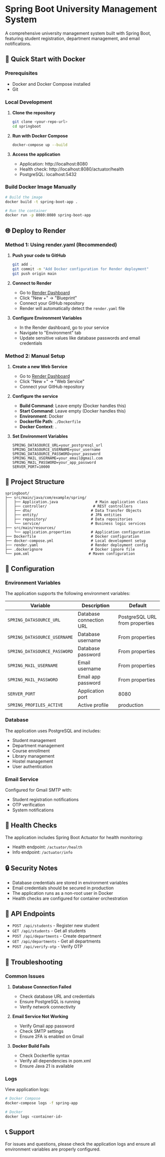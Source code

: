 # Spring Boot University Management System

A comprehensive university management system built with Spring Boot, featuring student registration, department management, and email notifications.

## 🚀 Quick Start with Docker

### Prerequisites
- Docker and Docker Compose installed
- Git

### Local Development

1. **Clone the repository**
   ```bash
   git clone <your-repo-url>
   cd springboot
   ```

2. **Run with Docker Compose**
   ```bash
   docker-compose up --build
   ```

3. **Access the application**
   - Application: http://localhost:8080
   - Health check: http://localhost:8080/actuator/health
   - PostgreSQL: localhost:5432

### Build Docker Image Manually

```bash
# Build the image
docker build -t spring-boot-app .

# Run the container
docker run -p 8080:8080 spring-boot-app
```

## 🌐 Deploy to Render

### Method 1: Using render.yaml (Recommended)

1. **Push your code to GitHub**
   ```bash
   git add .
   git commit -m "Add Docker configuration for Render deployment"
   git push origin main
   ```

2. **Connect to Render**
   - Go to [Render Dashboard](https://dashboard.render.com)
   - Click "New +" → "Blueprint"
   - Connect your GitHub repository
   - Render will automatically detect the `render.yaml` file

3. **Configure Environment Variables**
   - In the Render dashboard, go to your service
   - Navigate to "Environment" tab
   - Update sensitive values like database passwords and email credentials

### Method 2: Manual Setup

1. **Create a new Web Service**
   - Go to [Render Dashboard](https://dashboard.render.com)
   - Click "New +" → "Web Service"
   - Connect your GitHub repository

2. **Configure the service**
   - **Build Command**: Leave empty (Docker handles this)
   - **Start Command**: Leave empty (Docker handles this)
   - **Environment**: Docker
   - **Dockerfile Path**: `./Dockerfile`
   - **Docker Context**: `.`

3. **Set Environment Variables**
   ```
   SPRING_DATASOURCE_URL=your_postgresql_url
   SPRING_DATASOURCE_USERNAME=your_username
   SPRING_DATASOURCE_PASSWORD=your_password
   SPRING_MAIL_USERNAME=your_email@gmail.com
   SPRING_MAIL_PASSWORD=your_app_password
   SERVER_PORT=10000
   ```

## 📁 Project Structure

```
springboot/
├── src/main/java/com/example/spring/
│   ├── Application.java                 # Main application class
│   ├── controller/                     # REST controllers
│   ├── dto/                           # Data Transfer Objects
│   ├── entity/                        # JPA entities
│   ├── repository/                    # Data repositories
│   └── service/                       # Business logic services
├── src/main/resources/
│   └── application.properties         # Application configuration
├── Dockerfile                         # Docker configuration
├── docker-compose.yml                 # Local development setup
├── render.yaml                        # Render deployment config
├── .dockerignore                      # Docker ignore file
└── pom.xml                           # Maven configuration
```

## 🔧 Configuration

### Environment Variables

The application supports the following environment variables:

| Variable | Description | Default |
|----------|-------------|---------|
| `SPRING_DATASOURCE_URL` | Database connection URL | PostgreSQL URL from properties |
| `SPRING_DATASOURCE_USERNAME` | Database username | From properties |
| `SPRING_DATASOURCE_PASSWORD` | Database password | From properties |
| `SPRING_MAIL_USERNAME` | Email username | From properties |
| `SPRING_MAIL_PASSWORD` | Email app password | From properties |
| `SERVER_PORT` | Application port | 8080 |
| `SPRING_PROFILES_ACTIVE` | Active profile | production |

### Database

The application uses PostgreSQL and includes:
- Student management
- Department management
- Course enrollment
- Library management
- Hostel management
- User authentication

### Email Service

Configured for Gmail SMTP with:
- Student registration notifications
- OTP verification
- System notifications

## 🏥 Health Checks

The application includes Spring Boot Actuator for health monitoring:
- Health endpoint: `/actuator/health`
- Info endpoint: `/actuator/info`

## 🔒 Security Notes

- Database credentials are stored in environment variables
- Email credentials should be secured in production
- The application runs as a non-root user in Docker
- Health checks are configured for container orchestration

## 📝 API Endpoints

- `POST /api/students` - Register new student
- `GET /api/students` - Get all students
- `POST /api/departments` - Create department
- `GET /api/departments` - Get all departments
- `POST /api/verify-otp` - Verify OTP

## 🐛 Troubleshooting

### Common Issues

1. **Database Connection Failed**
   - Check database URL and credentials
   - Ensure PostgreSQL is running
   - Verify network connectivity

2. **Email Service Not Working**
   - Verify Gmail app password
   - Check SMTP settings
   - Ensure 2FA is enabled on Gmail

3. **Docker Build Fails**
   - Check Dockerfile syntax
   - Verify all dependencies in pom.xml
   - Ensure Java 21 is available

### Logs

View application logs:
```bash
# Docker Compose
docker-compose logs -f spring-app

# Docker
docker logs <container-id>
```

## 📞 Support

For issues and questions, please check the application logs and ensure all environment variables are properly configured.

